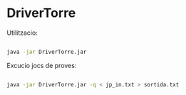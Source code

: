 # DriverTorre

Utilitzacio:

```sh

java -jar DriverTorre.jar

```

Excucio jocs de proves:

```sh

java -jar DriverTorre.jar -q < jp_in.txt > sortida.txt

```
